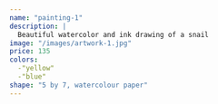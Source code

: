 ```yaml
---
name: "painting-1"
description: |
  Beautiful watercolor and ink drawing of a snail
image: "/images/artwork-1.jpg"
price: 135
colors:
  -"yellow"
  -"blue"
shape: "5 by 7, watercolour paper"
---
```

